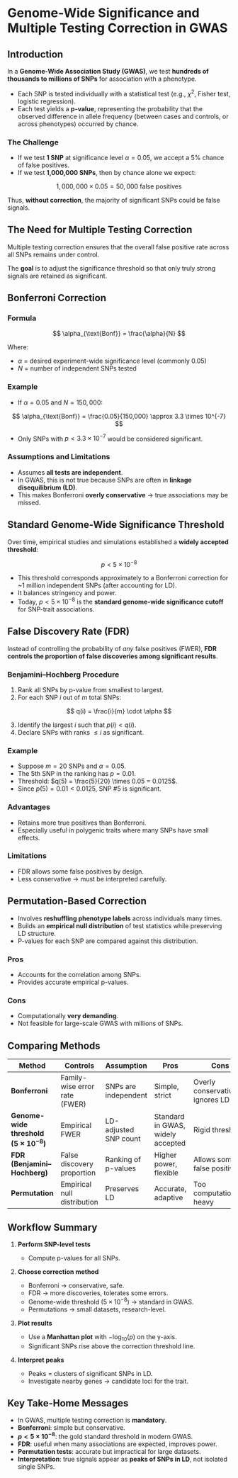 # Genome-Wide Significance and Multiple Testing Correction in GWAS

## Introduction
In a **Genome-Wide Association Study (GWAS)**, we test **hundreds of thousands to millions of SNPs** for association with a phenotype.  

- Each SNP is tested individually with a statistical test (e.g., $\chi^2$, Fisher test, logistic regression).  
- Each test yields a **p-value**, representing the probability that the observed difference in allele frequency (between cases and controls, or across phenotypes) occurred by chance.  

### The Challenge
- If we test **1 SNP** at significance level $\alpha = 0.05$, we accept a 5% chance of false positives.  
- If we test **1,000,000 SNPs**, then by chance alone we expect:  

$$
1,000,000 \times 0.05 = 50,000 \text{ false positives}
$$

Thus, **without correction**, the majority of significant SNPs could be false signals.  

## The Need for Multiple Testing Correction
Multiple testing correction ensures that the overall false positive rate across all SNPs remains under control.  

The **goal** is to adjust the significance threshold so that only truly strong signals are retained as significant.  


## Bonferroni Correction

### Formula
$$
\alpha_{\text{Bonf}} = \frac{\alpha}{N}
$$

Where:  
- $\alpha$ = desired experiment-wide significance level (commonly 0.05)  
- $N$ = number of independent SNPs tested  

### Example
- If $\alpha = 0.05$ and $N = 150,000$:  

$$
\alpha_{\text{Bonf}} = \frac{0.05}{150,000} \approx 3.3 \times 10^{-7}
$$

- Only SNPs with $p < 3.3 \times 10^{-7}$ would be considered significant.  

### Assumptions and Limitations
- Assumes **all tests are independent**.  
- In GWAS, this is not true because SNPs are often in **linkage disequilibrium (LD)**.  
- This makes Bonferroni **overly conservative** → true associations may be missed.  

## Standard Genome-Wide Significance Threshold

Over time, empirical studies and simulations established a **widely accepted threshold**:

$$
p < 5 \times 10^{-8}
$$

- This threshold corresponds approximately to a Bonferroni correction for ~1 million independent SNPs (after accounting for LD).  
- It balances stringency and power.  
- Today, $p < 5 \times 10^{-8}$ is the **standard genome-wide significance cutoff** for SNP-trait associations.  

## False Discovery Rate (FDR)

Instead of controlling the probability of *any* false positives (FWER), **FDR controls the proportion of false discoveries among significant results**.  

### Benjamini–Hochberg Procedure
1. Rank all SNPs by p-value from smallest to largest.  
2. For each SNP $i$ out of $m$ total SNPs:  

$$
q(i) = \frac{i}{m} \cdot \alpha
$$

3. Identify the largest $i$ such that $p(i) < q(i)$.  
4. Declare SNPs with ranks $\leq i$ as significant.  

### Example
- Suppose $m = 20$ SNPs and $\alpha = 0.05$.  
- The 5th SNP in the ranking has $p = 0.01$.  
- Threshold: $q(5) = \frac{5}{20} \times 0.05 = 0.0125$.  
- Since $p(5) = 0.01 < 0.0125$, SNP #5 is significant.  

### Advantages
- Retains more true positives than Bonferroni.  
- Especially useful in polygenic traits where many SNPs have small effects.  

### Limitations
- FDR allows some false positives by design.  
- Less conservative → must be interpreted carefully.  

## Permutation-Based Correction
- Involves **reshuffling phenotype labels** across individuals many times.  
- Builds an **empirical null distribution** of test statistics while preserving LD structure.  
- P-values for each SNP are compared against this distribution.  

### Pros
- Accounts for the correlation among SNPs.  
- Provides accurate empirical p-values.  

### Cons
- Computationally **very demanding**.  
- Not feasible for large-scale GWAS with millions of SNPs.  

## Comparing Methods

| Method | Controls | Assumption | Pros | Cons |
|--------|----------|------------|------|------|
| **Bonferroni** | Family-wise error rate (FWER) | SNPs are independent | Simple, strict | Overly conservative, ignores LD |
| **Genome-wide threshold ($5 \times 10^{-8}$)** | Empirical FWER | LD-adjusted SNP count | Standard in GWAS, widely accepted | Rigid threshold |
| **FDR (Benjamini–Hochberg)** | False discovery proportion | Ranking of p-values | Higher power, flexible | Allows some false positives |
| **Permutation** | Empirical null distribution | Preserves LD | Accurate, adaptive | Too computationally heavy |

## Workflow Summary

1. **Perform SNP-level tests**  
   - Compute p-values for all SNPs.  

2. **Choose correction method**  
   - Bonferroni → conservative, safe.  
   - FDR → more discoveries, tolerates some errors.  
   - Genome-wide threshold ($5 \times 10^{-8}$) → standard in GWAS.  
   - Permutations → small datasets, research-level.  

3. **Plot results**  
   - Use a **Manhattan plot** with $-\log_{10}(p)$ on the y-axis.  
   - Significant SNPs rise above the correction threshold line.  

4. **Interpret peaks**  
   - Peaks = clusters of significant SNPs in LD.  
   - Investigate nearby genes → candidate loci for the trait.  

## Key Take-Home Messages
- In GWAS, multiple testing correction is **mandatory**.  
- **Bonferroni**: simple but conservative.  
- **$p < 5 \times 10^{-8}$**: the gold standard threshold in modern GWAS.  
- **FDR**: useful when many associations are expected, improves power.  
- **Permutation tests**: accurate but impractical for large datasets.  
- **Interpretation**: true signals appear as **peaks of SNPs in LD**, not isolated single SNPs.

